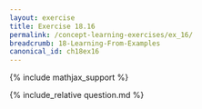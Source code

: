 ```yaml
---
layout: exercise
title: Exercise 18.16
permalink: /concept-learning-exercises/ex_16/
breadcrumb: 18-Learning-From-Examples
canonical_id: ch18ex16
---
```


{% include mathjax_support %}
<div id="hiddden">{% include_relative question.md %}</div>
